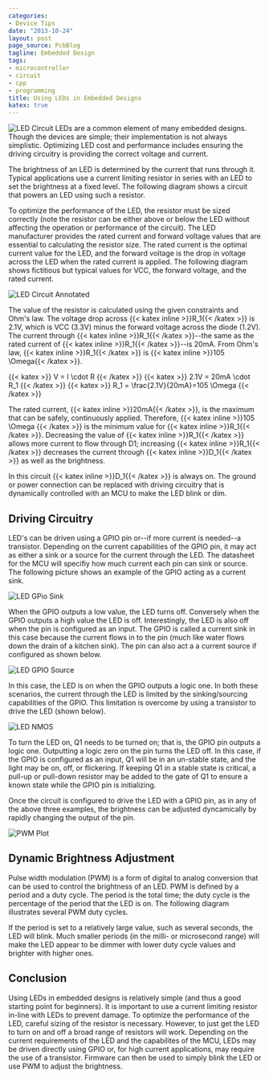 ```yaml
---
categories:
- Device Tips
date: "2013-10-24"
layout: post
page_source: PcbBlog
tagline: Embedded Design
tags:
- microcontroller
- circuit
- cpp
- programming
title: Using LEDs in Embedded Designs
katex: true
---
```


![LED Circuit](/images/LED-circuit.svg)
LEDs are a common element of many embedded designs.  Though the devices are simple; their implementation is not always simplistic.  Optimizing LED cost and performance includes ensuring the driving circuitry is providing the correct voltage and current.

The brightness of an LED is determined by the current that runs through it.  Typical applications use a current limiting resistor in series with an LED to set the brightness at a fixed level.  The following diagram shows a circuit that powers an LED using such a resistor.

To optimize the performance of the LED, the resistor must be sized correctly (note the resistor can be either above or below the LED without affecting the operation or performance of the circuit).  The LED manufacturer provides the rated current and forward voltage values that are essential to calculating the resistor size.  The rated current is the optimal current value for the LED, and the forward voltage is the drop in voltage across the LED when the rated current is applied.  The following diagram shows fictitious but typical values for VCC, the forward voltage, and the rated current.

![LED Circuit Annotated](/images/LED-circuit-annotated.svg)

The value of the resistor is calculated using the given constraints and Ohm's law.  The voltage drop across {{< katex inline >}}R_1{{< /katex >}} is 2.1V, which is VCC (3.3V) minus the forward voltage across the diode (1.2V).  The current through {{< katex inline >}}R_1{{< /katex >}}--the same as the rated current of {{< katex inline >}}R_1{{< /katex >}}--is 20mA.  From Ohm's law, {{< katex inline >}}R_1{{< /katex >}} is {{< katex inline >}}105 \Omega{{< /katex >}}.

{{< katex >}}
V = I \cdot R
{{< /katex >}}
{{< katex >}}
2.1V = 20mA \cdot R_1
{{< /katex >}}
{{< katex >}}
R_1 = \frac{2.1V}{20mA}=105 \Omega
{{< /katex >}}


The rated current, {{< katex inline >}}20mA{{< /katex >}}, is the maximum that can be safely, continuously applied.  Therefore, {{< katex inline >}}105 \Omega {{< /katex >}} is the minimum value for {{< katex inline >}}R_1{{< /katex >}}.  Decreasing the value of {{< katex inline >}}R_1{{< /katex >}} allows more current to flow through D1; increasing {{< katex inline >}}R_1{{< /katex >}} decreases the current through {{< katex inline >}}D_1{{< /katex >}} as well as the brightness.

In this circuit {{< katex inline >}}D_1{{< /katex >}} is always on.  The ground or power connection can be replaced with driving circuitry that is dynamically controlled with an MCU to make the LED blink or dim.

## Driving Circuitry

LED's can be driven using a GPIO pin or--if more current is needed--a transistor.  Depending on the current capabilities of the GPIO pin, it may act as either a sink or a source for the current through the LED.  The datasheet for the MCU will specifiy how much current each pin can sink or source.  The following picture shows an example of the GPIO acting as a current sink.

![LED GPio Sink](/images/LED-GPIO-sink.svg)


When the GPIO outputs a low value, the LED turns off.  Conversely when the GPIO outputs a high value the LED is off.  Interestingly, the LED is also off when the pin is configured as an input.  The GPIO is called a current sink in this case because the current flows in to the pin (much like water flows down the drain of a kitchen sink).  The pin can also act a a current source if configured as shown below.

![LED GPIO Source](/images/LED-GPIO-source.svg)

In this case, the LED is on when the GPIO outputs a logic one.  In both these scenarios, the current through the LED is limited by the sinking/sourcing capabilities of the GPIO.  This limitation is overcome by using a transistor to drive the LED (shown below).

![LED NMOS](/images/LED-NMOS.svg)

To turn the LED on, Q1 needs to be turned on; that is, the GPIO pin outputs a logic one.  Outputting a logic zero on the pin turns the LED off.  In this case, if the GPIO is configured as an input, Q1 will be in an un-stable state, and the light may be on, off, or flickering.  If keeping Q1 in a stable state is critical, a pull-up or pull-down resistor may be added to the gate of Q1 to ensure a known state while the GPIO pin is initializing.

Once the circuit is configured to drive the LED with a GPIO pin, as in any of the above three examples, the brightness can be adjusted dyncamically by rapidly changing the output of the pin.

![PWM Plot](/images/pwm-plot.svg)

## Dynamic Brightness Adjustment

Pulse width modulation (PWM) is a form of digital to analog conversion that can be used to control the brightness of an LED.  PWM is defined by a period and a duty cycle.  The period is the total time; the duty cycle is the percentage of the period that the LED is on.  The following diagram illustrates several PWM duty cycles.

If the period is set to a relatively large value, such as several seconds, the LED will blink.  Much smaller periods (in the milli- or microsecond range) will make the LED appear to be dimmer with lower duty cycle values and brighter with higher ones.

## Conclusion

Using LEDs in embedded designs is relatively simple (and thus a good starting point for beginners).  It is important to use a current limiting resistor in-line with LEDs to prevent damage.  To optimize the performance of the LED, careful sizing of the resistor is necessary.  However, to just get the LED to turn on and off a broad range of resistors will work.  Depending on the current requirements of the LED and the capabilites of the MCU, LEDs may be driven directly using GPIO or, for high current applications, may require the use of a transistor.  Firmware can then be used to simply blink the LED or use PWM to adjust the brightness.
